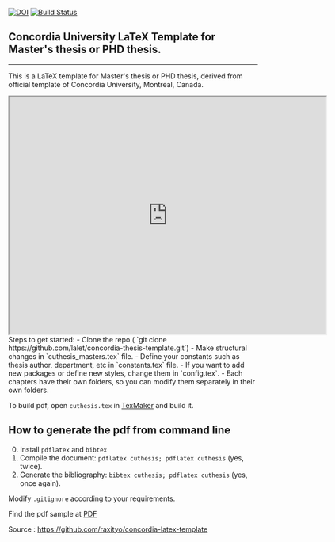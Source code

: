 [![DOI](https://zenodo.org/badge/106060364.svg)](https://zenodo.org/badge/latestdoi/106060364)
[![Build Status](https://travis-ci.org/lalet/concordia-thesis-template.svg?branch=master)](https://travis-ci.org/lalet/concordia-thesis-template)

## Concordia University LaTeX Template for Master's thesis or PHD thesis.
-------------------------------------------------------------------------

This is a LaTeX template for Master's thesis or PHD thesis, derived from official template of Concordia University, Montreal, Canada.  
<iframe src="https://drive.google.com/file/d/0B9CyQOddjTIrdXZiMzMtMEFZYzA/preview" width="640" height="480"></iframe>  
Steps to get started:  
- Clone the repo ( `git clone https://github.com/lalet/concordia-thesis-template.git`)  
- Make structural changes in `cuthesis_masters.tex` file.  
- Define your constants such as thesis author, department, etc in `constants.tex` file.  
- If you want to add new packages or define new styles, change them in `config.tex`.  
- Each chapters have their own folders, so you can modify them separately in their own folders.  

To build pdf, open `cuthesis.tex` in [TexMaker](http://www.xm1math.net/texmaker/) and build it.  

## How to generate the pdf from command line   
0. Install ```pdflatex``` and ```bibtex```  
1. Compile the document: ```pdflatex cuthesis; pdflatex cuthesis``` (yes, twice).  
2. Generate the bibliography: ```bibtex cuthesis; pdflatex cuthesis``` (yes, once again).  
 
Modify `.gitignore` according to your requirements.  

Find the pdf sample at [PDF](https://github.com/lalet/concordia-thesis-template/releases)

Source : https://github.com/raxityo/concordia-latex-template
